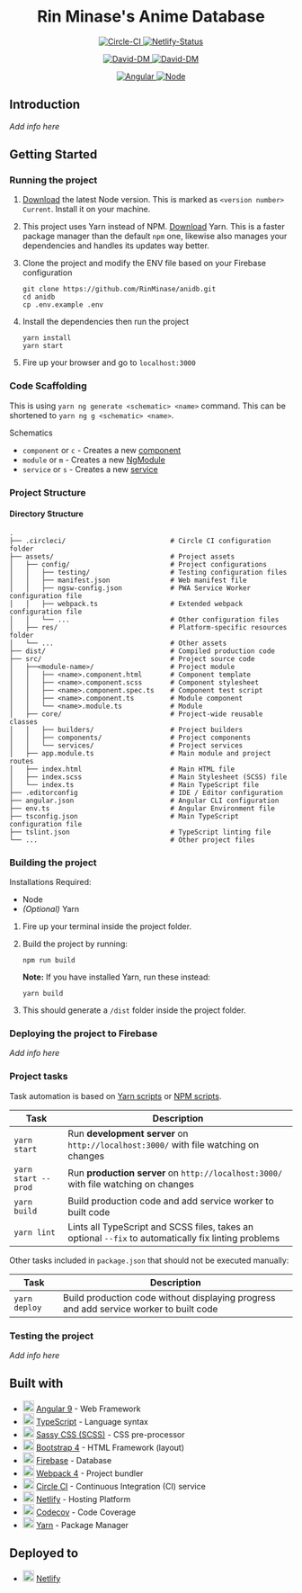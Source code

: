 <h1 align="center"> Rin Minase's Anime Database </h1>

<p align="center">
    <a href="https://circleci.com/gh/RinMinase/anidb">
        <img alt="Circle-CI" src="https://img.shields.io/circleci/build/github/RinMinase/anidb/master.svg?logo=circleci&style=for-the-badge&label=Circle%20CI%20(Build)">
    </a>
    <a href="https://app.netlify.com/sites/anidb/deploys">
        <img alt="Netlify-Status" src="https://img.shields.io/netlify/635b50f7-7b22-4c87-9b6b-7da2c0fb2180?logo=netlify&style=for-the-badge&label=Netlify%20(Domain)">
    </a>
</p>
<p align="center">
    <a href="https://david-dm.org/RinMinase/anidb">
        <img alt="David-DM" src="https://img.shields.io/david/RinMinase/anidb?style=for-the-badge">
    </a>
    <a href="https://david-dm.org/RinMinase/anidb">
        <img alt="David-DM" src="https://img.shields.io/david/dev/RinMinase/anidb?label=dev%20dependencies&style=for-the-badge">
    </a>
</p>
<p align="center">
    <a href="https://angular.io/">
        <img alt="Angular" src="https://img.shields.io/badge/angular-%5E9.0-red.svg?logo=angular&style=for-the-badge">
    </a>
    <a href="https://nodejs.org">
        <img alt="Node" src="https://img.shields.io/badge/node-%5E10.13%20%7C%7C%5E12.0%20%7C%7C%20%5E13.0-brightgreen.svg?logo=node.js&logoColor=white&style=for-the-badge">
    </a>
</p>

## Introduction
_Add info here_

## Getting Started

### Running the project
1. [Download](https://nodejs.org/en/) the latest Node version. This is marked as `<version number> Current`. Install it on your machine.

2. This project uses Yarn instead of NPM. [Download](https://yarnpkg.com/latest.msi) Yarn. This is a faster package manager than the default `npm` one, likewise also manages your dependencies and handles its updates way better.

3. Clone the project and modify the ENV file based on your Firebase configuration

    ```
    git clone https://github.com/RinMinase/anidb.git
    cd anidb
    cp .env.example .env
    ```

4. Install the dependencies then run the project

    ```
    yarn install
    yarn start
    ```

5. Fire up your browser and go to `localhost:3000`

### Code Scaffolding
This is using `yarn ng generate <schematic> <name>` command. This can be shortened to `yarn ng g <schematic> <name>`.

Schematics
- `component` or `c` - Creates a new [component](https://angular.io/guide/architecture-components)
- `module` or `m` - Creates a new [NgModule](https://angular.io/guide/ngmodules)
- `service` or `s` - Creates a new [service](https://angular.io/guide/architecture-services)

### Project Structure

#### Directory Structure
    .
    ├── .circleci/                          # Circle CI configuration folder
    ├── assets/                             # Project assets
    │   ├── config/                         # Project configurations
    │   │   ├── testing/                    # Testing configuration files
    │   │   ├── manifest.json               # Web manifest file
    │   │   ├── ngsw-config.json            # PWA Service Worker configuration file
    │   │   ├── webpack.ts                  # Extended webpack configuration file
    │   │   └── ...                         # Other configuration files
    │   ├── res/                            # Platform-specific resources folder
    │   └── ...                             # Other assets
    ├── dist/                               # Compiled production code
    ├── src/                                # Project source code
    │   ├──<module-name>/                   # Project module
    │   │   ├── <name>.component.html       # Component template
    │   │   ├── <name>.component.scss       # Component stylesheet
    │   │   ├── <name>.component.spec.ts    # Component test script
    │   │   ├── <name>.component.ts         # Module component
    │   │   └── <name>.module.ts            # Module
    │   ├── core/                           # Project-wide reusable classes
    │   │   ├── builders/                   # Project builders
    │   │   ├── components/                 # Project components
    │   │   └── services/                   # Project services
    │   ├── app.module.ts                   # Main module and project routes
    │   ├── index.html                      # Main HTML file
    │   ├── index.scss                      # Main Stylesheet (SCSS) file
    │   └── index.ts                        # Main TypeScript file
    ├── .editorconfig                       # IDE / Editor configuration
    ├── angular.json                        # Angular CLI configuration
    ├── env.ts                              # Angular Environment file
    ├── tsconfig.json                       # Main TypeScript configuration file
    ├── tslint.json                         # TypeScript linting file
    └── ...                                 # Other project files

### Building the project
Installations Required:
- Node
- _(Optional)_ Yarn

1. Fire up your terminal inside the project folder.

2. Build the project by running:

    ```
    npm run build
    ```

    **Note:** If you have installed Yarn, run these instead:

    ```
    yarn build
    ```

3. This should generate a `/dist` folder inside the project folder.

### Deploying the project to Firebase
_Add info here_

### Project tasks

Task automation is based on [Yarn scripts](https://yarnpkg.com/lang/en/docs/cli/run/) or [NPM scripts](https://docs.npmjs.com/misc/scripts).

| Task                | Description                                                                                          |
| ------------------- | ---------------------------------------------------------------------------------------------------- |
| `yarn start`        | Run **development server** on `http://localhost:3000/` with file watching on changes                 |
| `yarn start --prod` | Run **production server** on `http://localhost:3000/` with file watching on changes                  |
| `yarn build`        | Build production code and add service worker to built code                                           |
| `yarn lint`         | Lints all TypeScript and SCSS files, takes an optional `--fix` to automatically fix linting problems |

Other tasks included in `package.json` that should not be executed manually:

| Task                | Description                                                                                          |
| ------------------- | ---------------------------------------------------------------------------------------------------- |
| `yarn deploy`       | Build production code without displaying progress and add service worker to built code               |

### Testing the project
_Add info here_

## Built with
* <img width=20 height=20 src="https://angular.io/assets/images/favicons/favicon.ico"> [Angular 9](https://angular.io/) - Web Framework
* <img width=20 height=20 src="https://www.typescriptlang.org/assets/images/icons/favicon.ico"> [TypeScript](https://www.typescriptlang.org/) - Language syntax
* <img width=20 height=20 src="https://sass-lang.com/favicon.ico"> [Sassy CSS (SCSS)](https://sass-lang.com/) - CSS pre-processor
* <img width=20 height=20 src="https://getbootstrap.com/favicon.ico"> [Bootstrap 4](https://getbootstrap.com/) - HTML Framework (layout)
* <img width=20 height=20 src="https://firebase.google.com/favicon.ico"> [Firebase](https://firebase.google.com/) - Database
* <img width=20 height=20 src="https://webpack.js.org/bc3effb418df77da9e04825c48a58a49.ico"> [Webpack 4](https://webpack.js.org/) - Project bundler
* <img width=20 height=20 src="https://dmmj3mmt94rvw.cloudfront.net/favicon-undefined.ico"> [Circle CI](https://circleci.com/) - Continuous Integration (CI) service
* <img width=20 height=20 src="https://www.netlify.com/img/global/favicon/favicon-32x32.png"> [Netlify](https://netlify.com) - Hosting Platform
* <img width=20 height=20 src="https://codecov.io/static/favicons/favicon-32x32.png"> [Codecov](https://codecov.io/) - Code Coverage
* <img width=20 height=20 src="https://yarnpkg.com/icons/icon-48x48.png"> [Yarn](https://yarnpkg.com/) - Package Manager

## Deployed to
* <img width=20 height=20 src="https://www.netlify.com/img/global/favicon/favicon-32x32.png"> [Netlify](https://anidb.netlify.com)
